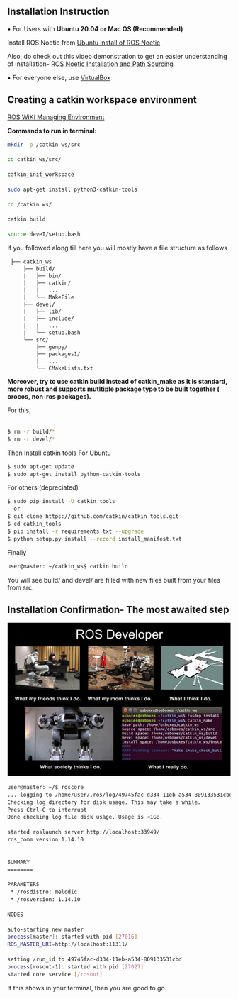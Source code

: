 ## Installation Instruction

•	For Users with **Ubuntu 20.04 or Mac OS (Recommended)**
 
Install ROS Noetic from 
[Ubuntu install of ROS Noetic](http://wiki.ros.org/noetic/Installation/Ubuntu)

Also, do check out this video demonstration to get an easier understanding of installation-
[ROS Noetic Installation and Path Sourcing](https://youtu.be/PowY8dV36DY)

•	For everyone else, use 
[VirtualBox](https://www.virtualbox.org/)

## Creating a catkin workspace environment 
[ROS WiKi Managing Environment](http://wiki.ros.org/ROS/Tutorials/InstallingandConfiguringROSEnvironment)

**Commands to run in terminal:**

```bash
mkdir -p /catkin ws/src

cd catkin_ws/src/

catkin_init_workspace

sudo apt-get install python3-catkin-tools

cd /catkin ws/

catkin build

source deveI/setup.bash
```




If you followed along till here you will mostly have a file structure as follows


     ├── catkin_ws
         ├── build/
         |   ├── bin/
         |   ├── catkin/
         |   |   ...
         |   └── MakeFile
         ├── devel/
         |   ├── lib/
         |   ├── include/
         |   |   ...
         |   └── setup.bash
         └── src/
             ├── genpy/
             ├── packages1/
             |   ...
             └── CMakeLists.txt
           
**Moreover, try to use catkin build instead of catkin_make as it is standard,
more robust and supports mutltiple package type to be built together ( orocos, non-ros packages).**
             
 For this,
 
 ```bash
 
$ rm -r build/*
$ rm -r devel/*
```
Then Install catkin tools For Ubuntu

```bash
$ sudo apt-get update
$ sudo apt-get install python-catkin-tools
```
For others (depreciated)

```bash
$ sudo pip install -U catkin_tools
--or--
$ git clone https://github.com/catkin/catkin tools.git
$ cd catkin_tools
$ pip install -r requirements.txt --upgrade
$ python setup.py install --record install_manifest.txt
```


Finally

```bash
user@master: ~/catkin_ws$ catkin build
```
You will see build/ and devel/ are filled with new files built from your files from src.

## Installation Confirmation- The most awaited step

![Final Step](ROS.png)

```bash
user@master: ~/$ roscore
... logging to /home/user/.ros/log/49745fac-d334-11eb-a534-809133531cbd/roslaunch-user-27006.log
Checking log directory for disk usage. This may take a while.
Press Ctrl-C to interrupt
Done checking log file disk usage. Usage is <1GB.

started roslaunch server http://localhost:33949/
ros_comm version 1.14.10


SUMMARY
========

PARAMETERS
 * /rosdistro: melodic
 * /rosversion: 1.14.10

NODES

auto-starting new master
process[master]: started with pid [27016]
ROS_MASTER_URI=http://localhost:11311/

setting /run_id to 49745fac-d334-11eb-a534-809133531cbd
process[rosout-1]: started with pid [27027]
started core service [/rosout]
```

If this shows in your terminal, then you are good to go.




